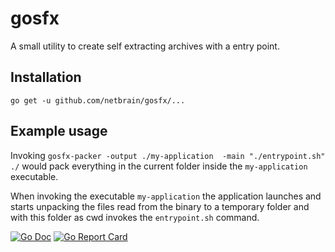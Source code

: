 # gosfx

A small utility to create self extracting archives with a entry point.

## Installation

`go get -u github.com/netbrain/gosfx/...`

## Example usage

Invoking `gosfx-packer -output ./my-application  -main "./entrypoint.sh" ./` would pack everything in the current folder inside the `my-application` executable.

When invoking the executable `my-application` the application launches and starts unpacking the files read from the binary to a temporary folder and with this folder as cwd invokes the `entrypoint.sh` command.

[![Go Doc](https://img.shields.io/badge/godoc-reference-blue.svg?style=flat-square)](http://godoc.org/github.com/netbrain/gosfx)
[![Go Report Card](https://goreportcard.com/badge/github.com/golang-standards/project-layout?style=flat-square)](https://goreportcard.com/report/github.com/netbrain/gosfx)
